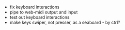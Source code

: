 * fix keyboard interactions
* pipe to web-midi output and input
* test out keyboard interactions
* make keys swiper, not presser, as a seaboard - by ctrl?